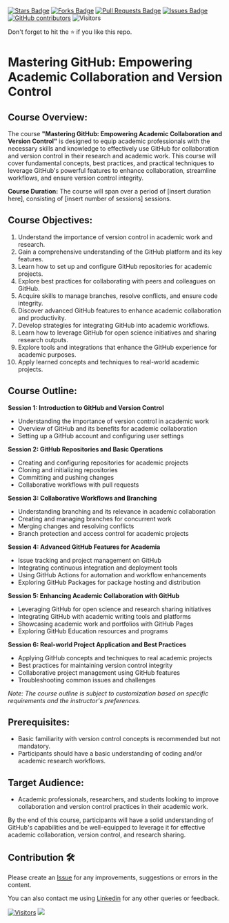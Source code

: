 <a href="https://github.com/drshahizan/courses/stargazers"><img src="https://img.shields.io/github/stars/drshahizan/courses" alt="Stars Badge"/></a>
<a href="https://github.com/drshahizan/courses/network/members"><img src="https://img.shields.io/github/forks/drshahizan/courses" alt="Forks Badge"/></a>
<a href="https://github.com/drshahizan/courses/pulls"><img src="https://img.shields.io/github/issues-pr/drshahizan/courses" alt="Pull Requests Badge"/></a>
<a href="https://github.com/drshahizan/courses/issues"><img src="https://img.shields.io/github/issues/drshahizan/courses" alt="Issues Badge"/></a>
<a href="https://github.com/drshahizan/courses/graphs/contributors"><img alt="GitHub contributors" src="https://img.shields.io/github/contributors/drshahizan/courses?color=2b9348"></a>
![Visitors](https://api.visitorbadge.io/api/visitors?path=https%3A%2F%2Fgithub.com%2Fdrshahizan%2Fcourses&labelColor=%23d9e3f0&countColor=%23697689&style=flat)

Don't forget to hit the :star: if you like this repo.


# Mastering GitHub: Empowering Academic Collaboration and Version Control

## Course Overview:
The course **"Mastering GitHub: Empowering Academic Collaboration and Version Control"** is designed to equip academic professionals with the necessary skills and knowledge to effectively use GitHub for collaboration and version control in their research and academic work. This course will cover fundamental concepts, best practices, and practical techniques to leverage GitHub's powerful features to enhance collaboration, streamline workflows, and ensure version control integrity.

**Course Duration:** 
The course will span over a period of [insert duration here], consisting of [insert number of sessions] sessions.

## Course Objectives:
1. Understand the importance of version control in academic work and research.
2. Gain a comprehensive understanding of the GitHub platform and its key features.
3. Learn how to set up and configure GitHub repositories for academic projects.
4. Explore best practices for collaborating with peers and colleagues on GitHub.
5. Acquire skills to manage branches, resolve conflicts, and ensure code integrity.
6. Discover advanced GitHub features to enhance academic collaboration and productivity.
7. Develop strategies for integrating GitHub into academic workflows.
8. Learn how to leverage GitHub for open science initiatives and sharing research outputs.
9. Explore tools and integrations that enhance the GitHub experience for academic purposes.
10. Apply learned concepts and techniques to real-world academic projects.

## Course Outline:

**Session 1: Introduction to GitHub and Version Control**
- Understanding the importance of version control in academic work
- Overview of GitHub and its benefits for academic collaboration
- Setting up a GitHub account and configuring user settings

**Session 2: GitHub Repositories and Basic Operations**
- Creating and configuring repositories for academic projects
- Cloning and initializing repositories
- Committing and pushing changes
- Collaborative workflows with pull requests

**Session 3: Collaborative Workflows and Branching**
- Understanding branching and its relevance in academic collaboration
- Creating and managing branches for concurrent work
- Merging changes and resolving conflicts
- Branch protection and access control for academic projects

**Session 4: Advanced GitHub Features for Academia**
- Issue tracking and project management on GitHub
- Integrating continuous integration and deployment tools
- Using GitHub Actions for automation and workflow enhancements
- Exploring GitHub Packages for package hosting and distribution

**Session 5: Enhancing Academic Collaboration with GitHub**
- Leveraging GitHub for open science and research sharing initiatives
- Integrating GitHub with academic writing tools and platforms
- Showcasing academic work and portfolios with GitHub Pages
- Exploring GitHub Education resources and programs

**Session 6: Real-world Project Application and Best Practices**
- Applying GitHub concepts and techniques to real academic projects
- Best practices for maintaining version control integrity
- Collaborative project management using GitHub features
- Troubleshooting common issues and challenges

*Note: The course outline is subject to customization based on specific requirements and the instructor's preferences.*

## Prerequisites:
- Basic familiarity with version control concepts is recommended but not mandatory.
- Participants should have a basic understanding of coding and/or academic research workflows.

## Target Audience:
- Academic professionals, researchers, and students looking to improve collaboration and version control practices in their academic work.

By the end of this course, participants will have a solid understanding of GitHub's capabilities and be well-equipped to leverage it for effective academic collaboration, version control, and research sharing.

## Contribution 🛠️
Please create an [Issue](https://github.com/drshahizan/courses/issues) for any improvements, suggestions or errors in the content.

You can also contact me using [Linkedin](https://www.linkedin.com/in/drshahizan/) for any other queries or feedback.

[![Visitors](https://api.visitorbadge.io/api/visitors?path=https%3A%2F%2Fgithub.com%2Fdrshahizan&labelColor=%23697689&countColor=%23555555&style=plastic)](https://visitorbadge.io/status?path=https%3A%2F%2Fgithub.com%2Fdrshahizan)
![](https://hit.yhype.me/github/profile?user_id=81284918)
